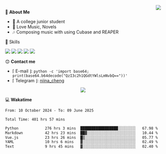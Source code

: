<a href="#">
    <img align="right" src="https://github-readme-stats-tau-lilac-25.vercel.app/api?username=irorange27&count_private=true&show_icons=true&theme=transparent" />
</a>

💭 **About Me**

- 🏫 A college junior student
- 🍕 Love Music, Novels
- 🎶 Composing music with using Cubase and REAPER


🚀 Skills

![](https://img.shields.io/badge/-python-3e74a2?style=for-the-badge&logo=Python&logoColor=fff
)
![](https://img.shields.io/badge/-javascript-f0db4f?style=for-the-badge&logo=JavaScript&logoColor=fff
)
![](https://img.shields.io/badge/-vue3-41b883?style=for-the-badge&logo=Vue.js&logoColor=fff
)
![](https://img.shields.io/badge/-docker-2496ed?style=for-the-badge&logo=Docker&logoColor=fff
)
![](https://img.shields.io/badge/-linux-000000?style=for-the-badge&logo=Linux&logoColor=fff&color=000
)

😊 **Contact me**

- ⌈ E-mail ⌋: `python -c 'import base64; print(base64.b64decode("QzI3c2h1QGdtYWlsLmNvbQ=="))'`
- ⌈ Telegram ⌋: [niina_cheng](https://t.me/niina_cheng)

</p>
    <p align="center">
    <img src="https://profile-counter.glitch.me/{irorange27}/count.svg" />
</p>

💻 **Wakatime**

<!--START_SECTION:waka-->

```txt
From: 10 October 2024 - To: 09 June 2025

Total Time: 401 hrs 57 mins

Python            276 hrs 3 mins  █████████████████░░░░░░░░   67.98 %
Markdown          42 hrs 23 mins  ██▓░░░░░░░░░░░░░░░░░░░░░░   10.44 %
Vue.js            23 hrs 26 mins  █▒░░░░░░░░░░░░░░░░░░░░░░░   05.77 %
YAML              10 hrs 6 mins   ▓░░░░░░░░░░░░░░░░░░░░░░░░   02.49 %
Text              9 hrs 45 mins   ▓░░░░░░░░░░░░░░░░░░░░░░░░   02.40 %
```

<!--END_SECTION:waka-->

